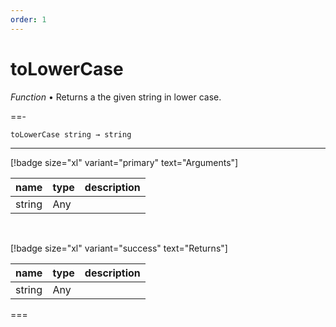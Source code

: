```yaml
---
order: 1
---
```

# toLowerCase

_Function_ &bull; Returns a the given string in lower case.


==- <pre><code>toLowerCase string &rarr; string</code></pre>
<hr>

[!badge size="xl" variant="primary" text="Arguments"]

| name | type | description |
|------|------|-------------|
|string|Any||

<br>

[!badge size="xl" variant="success" text="Returns"]

| name | type | description |
|------|------|-------------|
|string|Any||



===



